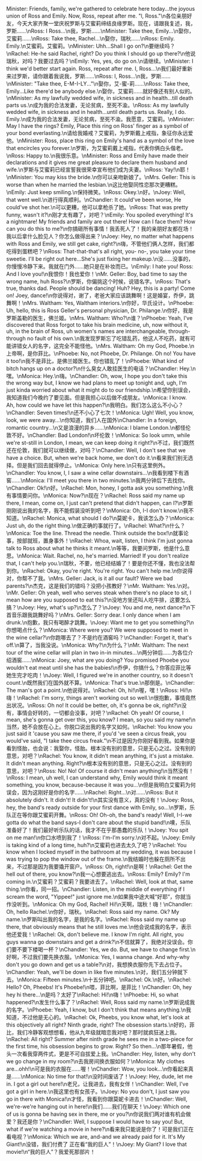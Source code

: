 Minister: Friends, family, we're gathered to celebrate here today...the joyous union of Ross and Emily. Now, Ross, repeat after me. "l, Ross."\n各位亲朋好友，今天大家齐聚一堂庆祝罗斯与艾蜜莉缔结良缘罗斯。现在，请跟我复述，我，罗斯……\nRoss: I Ross...\n我，罗斯……\nMinister: Take thee, Emily...\n娶你，艾蜜莉……\nRoss: Take thee, Rachel...\n娶你，瑞秋……\nRoss: Emily. Emily.\n艾蜜莉。艾蜜莉。\nMinister: Uhh...Shall I go on?\n要继续吗？\nRachel: He-he said Rachel, right? Do you think I should go up there?\n他说瑞秋，对吗？我要过去吗？\nEmily: Yes, yes, do go on.\n请继续。\nMinister: I think we'd better start again. Ross, repeat after me. I, Ross...\n我们最好重新来过罗斯，请你跟着我说我，罗斯……\nRoss: I, Ross...\n我，罗斯……\nMinister: "Take thee, E-M-I-LY..."\n娶你，艾-蜜-莉……\nRoss: Take thee, Emily...Like there'd be anybody else.\n娶你，艾蜜莉……就好像还有别人似的。\nMinister: As my lawfully wedded wife, in sickness and in health...till death parts us.\n成为我的合法发妻，无论贫病，至死不渝。\nRoss: As my lawfully wedded wife, in sickness and in health...until death parts us. Really, I do. Emily.\n成为我的合法发妻，无论贫病，至死不渝。我愿意，艾蜜莉。\nMinister: May I have the rings? Emily, Place this ring on Ross' finger as a symbol of your bond everlasting.\n请给我婚戒？艾蜜莉，为罗斯戴上戒指，象征你永远爱他。\nMinister: Ross, place this ring on Emily's hand as a symbol of the love that encircles you forever.\n罗斯，为艾蜜莉戴上戒指，代表你俩白头偕老。\nRoss: Happy to.\n我很乐意。\nMinister: Ross and Emily have made their declarations and it gives me great pleasure to declare them husband and wife.\n罗斯与艾蜜莉已经宣誓我很荣幸宣布他们成为夫妻。\nRoss: Yay!\n耶！\nMinister: You may kiss the bride.\n你可以亲吻新娘了。\nMrs. Geller: This is worse than when he married the lesbian.\n这比他娶同性恋那次更糟糕。\nEmily: Just keep smiling.\n保持微笑。\nRoss: Okey.\n好。\nJoey: Well, that went well.\n进行得真顺利。\nChandler: It could've been worse, He could've shot her.\n可以更糟，他可以拿枪杀了她。\nRoss: That was pretty funny, wasn't it?\n刚才太有趣了，对吧？\nEmily: You spoiled everything! It's a nightmare! My friends and family are out there! How can I face them? How can you do this to me?\n你搞砸所有事情！我丢死人了！我的亲朋好友都在场！我以后拿什么脸见人？你怎么做得出来？\nJoey: Hey, no matter what happens with Ross and Emily, we still get cake, right?\n嗨，不管他们俩人怎样，我们都吃得到蛋糕吧？\nRoss: That-that-that's all right, you- no-, you take your time sweetie. I'll be right out here...She's just fixing her makeup.\n没……没事的，你慢慢冷静下来。我就在门外……她只是在补妆而已。\nEmily: I hate you! Ross: And I love you!\n我恨你！我也爱你！\nMr. Geller: Boy, bad time to say the wrong name, huh Ross?\n罗斯，你偏挑这个时候，说错名字。\nRoss: That's true, thanks dad. People should be dancing! Huh? Hey, this is a party! Come on! Joey, dance!\n你说得对，谢了，老爸大家应该跳舞啊！这是婚宴，乔伊，跳舞啊！\nMrs. Waltham: Yes, Waltham interiors.\n你好，华氏设计。\nPhoebe: Uh, hello, this is Ross Geller's personal physician, Dr. Philange.\n你好，我是罗斯盖勒的医生，佛兰姬。\nMrs. Waltham: Who?\n谁？\nPhoebe: Yeah, I've discovered that Ross forgot to take his brain medicine, uh, now without it, uh, in the brain of Ross, uh women's names are interchangeable, through-through no fault of his own.\n我发现罗斯忘了吃错乱药，他这人不吃药，就有可能讲错女人的名字，这完全不能怪他。\nMrs. Waltham: Oh my God, Phoebe.\n上帝啊，是你菲比。\nPhoebe: No, not Phoebe, Dr. Philange. Oh no! You have it too!\n我不是菲比，是佛兰姬医生。你也错乱了！\nPhoebe: What kind of bitch hangs up on a doctor?\n什么臭女人敢挂医生的电话？\nChandler: Hey.\n嘿。\nMonica: Hey.\n嗨。\nChandler: Oh, wow, I hope you don't take this the wrong way but, I know we had plans to meet up tonight and, ugh, I'm just kinda worried about what it might do to our friendship.\n希望你别误会，我知道我们今晚约了要见面。但是我担心以后做不成朋友。\nMonica: I know. Ah, how could we have let this happen?\n我明白。我们怎么这么不小心？\nChandler: Seven times!\n还不小心了七次！\nMonica: Ugh! Well, you know, look, we were away...\n你知道，我们人在国外\nChandler: In a foreign, romantic country...\n又是浪漫的异乡……\nMonica: I blame London.\n都怪伦敦不好。\nChandler: Bad London!\n坏伦敦！\nMonica: So look umm, while we're st-still in London, I mean, we can keep doing it right?\n不过，我们既然还在伦敦，我们就可以继续做，对吗？\nChandler: Well, I don't see that we have a choice. But, when we're back home, we don't do it.\n看来我们别无选择。但是我们回去就得停止。\nMonica: Only here.\n只有这里例外。\nChandler: You know, I, I saw a wine cellar downstairs...\n我看到楼下有酒窖……\nMonica: I'll meet you there in two minutes.\n我两分钟后下去找你。\nChandler: Ok!\n好。\nRachel: Mon, honey, I gotta ask you something.\n我有事情要问你。\nMonica: Now?\n现在？\nRachel: Ross said my name up there, I mean, come on, I just can't pretend that didn't happen, can I?\n罗斯刚刚说出我的名字，我不能假装没听到吧？\nMonica: Oh, I-I don't know.\n我不知道。\nRachel: Monica, what should I do?\n莫妮卡，我该怎么办？\nMonica: Just uh, do the right thing.\n做正确的事就行了。\nRachel: What?\n什么？\nMonica: Toe the line. Thread the needle. Think outside the box!\n就事论事，按部就班，置身事外！\nRachel: Whoa, wait, listen, I think I'm just gonna talk to Ross about what he thinks it meant.\n等等，我要问罗斯，他是什么意思。\nMonica: Wait. Rachel, no, he's married. Married! If you don't realize that, I can't help you.\n瑞秋，不要，他已经结婚了！要是你还不懂，我也没法帮到你。\nRachel: Okay, you're right. You're right. You can't help me.\n你说得对，你帮不了我。\nMrs. Geller: Jack, is it all our fault? Were we bad parents?\n杰克，这是我们的错吗？没把小孩教好？\nMr. Waltham: Yes.\n对。\nMr. Geller: Oh yeah, well who serves steak when there's no place to sit, I mean how are you supposed to eat this?\n没地方坐还叫人吃牛排，这要怎么搞？\nJoey: Hey, what's up?\n怎么了？\nJoey: You and me, next dance?\n下首音乐跟我跳舞好吗？\nMrs. Geller: Sorry dear. I only dance when I am drunk.\n抱歉，我只有喝醉才跳舞。\nJoey: Want me to get you something?\n你想喝点什么？\nMonica: Where were you? We were supposed to meet in the wine cellar?\n你跑哪去了？不是约在酒窖吗？\nChandler: Forget it, that's off.\n算了，当我没说。\nMonica: Why?\n为什么？\nMr. Waltham: The next tour of the wine cellar will plan in two in-in minutes...\n两分钟后……为各位介绍酒窖……\nMonica: Joey, what are you doing? You promised Phoebe you wouldn't eat meat until she has the babies!\n乔伊，你搞什么？你答应菲比等她生完才吃肉！\nJoey: Well, I figured we're in another country, so it doesn't count.\n既然我们在国外就不算。\nMonica: That's true.\n那倒是。\nChandler: The man's got a point.\n他说得对。\nRachel: Oh, hi!\n喔，嘿！\nRoss: Hi!\n嗨！\nRachel: I'm sorry, things aren't working out so well.\n很抱歉，事情竟然出状况。\nRoss: Oh no! It could be better, oh, it's gonna be ok, right?\n没有，事情会好转的，一切都会没事，对吧？\nRachel: Oh yeah! Of course, I mean, she's gonna get over this, you know? I mean, so you said my name!\n当然，她不会放在心上。你脱口说出我的名字又如何。\nRachel: You know you just said it 'cause you saw me there, if you'd 've seen a circus freak, you would've said, "I take thee circus freak."\n不过是因为你刚好看到我。如果你是看到怪胎，也会说：我娶你，怪胎。根本没有别的意思，只是无心之过。没有别的意思，对吧？\nRachel: You know, it didn't mean anything, it's just a mistake. It didn't mean anything. Right?\n根本没有别的意思，只是无心之过。没有别的意思，对吧？\nRoss: No! No! Of course it didn't mean anything!\n当然没有！\nRoss: I mean, uh well, I can understand why, Emily would think it meant something, you know, because-because it was you...\n但是我明白艾蜜莉为何误会，因为这刚好是你的名字……\nRachel: Right...\n对……\nRoss: But it absolutely didn't. It didn't! It didn't!\n其实没有意义，真的没有！\nJoey: Ross, hey, the band's ready outside for your first dance with Emily, so...\n罗斯，乐队正在等你跟艾蜜莉开舞。\nRoss: Oh! Oh-oh, the band's ready! Well, I-I-we gotta do what the band says-I don't care about the stupid band!\n噢，乐队准备好了！我们最好听乐队的话，我才不在乎那愚蠢的乐队！\nJoey: You spit on me man!\n你口水喷到我了！\nRoss: I'm-I'm sorry.\n对不起。\nJoey: Emily is taking kind of a long time, huh?\n艾蜜莉也进去太久了吧？\nRachel: You know when I locked myself in the bathroom at my wedding, it was because I was trying to pop the window out of the frame.\n我结婚时也躲在厕所不出来，不过那是因为我要撬开窗户。\nRoss: Oh, right!\n是啊！\nRachel: Get the hell out of there, you know?\n我一心想要逃出去。\nRoss: Emily? Emily? I'm coming in.\n艾蜜莉？艾蜜莉？我要进去了。\nRachel: Well, look at that, same thing.\n你看，同一招。\nChandler: Listen, in the middle of everything if I scream the word, "Yippee!" just ignore me.\n如果我中途大喊“好耶”，你就当作没听到。\nMonica: Oh my God, Rachel! Hi!\n天啊，瑞秋！嗨！\nChandler: Oh, hello Rachel.\n你好，瑞秋。\nRachel: Ross said my name. Ok? My name.\n罗斯叫出我的名字，是我的名字。\nRachel: Ross said my name up there, that obviously means that he still loves me.\n他会说成我的名字，表示他还爱我！\nRachel: Ok, don't believe me. I know I'm right. All right, you guys wanna go downstairs and get a drink?\n不信就算了，我绝对没误会。你们要不要下楼喝一杯？\nChandler: Yes, we do. But, we have to change first.\n好啊，不过我们要先换衣服。\nMonica: Yes, I wanna change. And why-why don't you go down and get us a table?\n对，我想换衣服你先下去占位子。\nChandler: Yeah, we'll be down in like five minutes.\n对，我们五分钟就下去。\nMonica: Fifteen minutes.\n十五分钟吧。\nRachel: Ok.\n好。\nRachel: Hello? Oh, Pheebs! It's Phoebe!\n喂，菲比啊，是菲比！\nChandler: Oh, hey hey hi there...\n是吗？太好了\nRachel: Hi!\n嗨！\nPhoebe: Hi, so what happened?\n发生什么事了？\nRachel: Well, Ross said my name.\n罗斯说成我的名字。\nPhoebe: Yeah, I know, but I don't think that means anything.\n我知道，不过他是无心的。\nRachel: Ok, Pheebs, you know what, let's look at this objectively all right? Ninth grade, right? The obsession starts.\n好的，菲比，我们冷静客观想想看，他从九年级就暗恋我对吧？那时就疯狂迷上我。\nRachel: All right? Summer after ninth grade he sees me in a two-piece for the first time, his obsession begins to grow. Right? So then...\n那年暑假，他头一次看我穿两件式，更是不可自拔爱上我。\nChandler: Hey, listen, why don't we go change in my room?\n去我房间换衣服如何？\nMonica: My clothes are...ohh!\n可是我的衣服在……喔！\nChandler: Wow, you look...\n你看起来真是……\nMonica: No time for that!\n没时间废话了！\nJoey: Hey, dude, let me in. I got a girl out here!\n老兄，让我进去，我有女伴！\nChandler: Well, I've got a girl in here.\n我这里也有女孩子。\nJoey: No you don't, I just saw you go in there with Monica!\n才怪，我看到你跟莫妮卡进去！\nChandler: Well, we're-we're hanging out in here!\n我们……我们在聊天！\nJoey: Which one of us is gonna be having sex in there, me or you?\n你说我们两对谁有机会做爱？我还是你？\nChandler: Well, I suppose I would have to say you! But, what if we're watching a movie in here?\n看来我只能说是你了！可是我们正在看电视？\nMonica: Which we are, and-and we already paid for it. It's My Giant!\n没错，我们付费了 正在看“我的巨人”！\nJoey: My Giant? I love that movie!\n“我的巨人”？我爱死那部片！
        